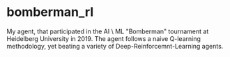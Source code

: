 # bomberman_rl
My agent, that participated in the AI \ ML "Bomberman" tournament at Heidelberg University in 2019.
The agent follows a naive Q-learning methodology, yet beating a variety of Deep-Reinforcemnt-Learning agents.


